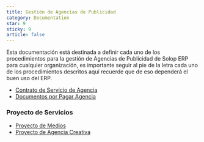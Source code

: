 ```yaml
---
title: Gestión de Agencias de Publicidad
category: Documentation
star: 9
sticky: 9
article: false
---
```


Esta documentación está destinada a definir cada uno de los procedimientos para la gestión de Agencias de Publicidad de Solop ERP para cualquier organización, es importante seguir al pie de la letra cada uno de los procedimientos descritos aquí recuerde que de eso dependerá el buen uso del ERP.

- [Contrato de Servicio de Agencia](service-agency-contract)
- [Documentos por Pagar Agencia](accounts-payable-agency)

### Proyecto de Servicios

- [Proyecto de Medios](service-project/media-project)
- [Proyecto de Agencia Creativa](service-project/creative-agency-project)